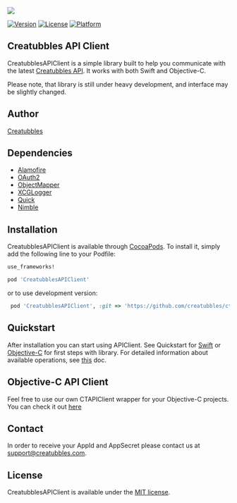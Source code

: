 [![](https://stateoftheart.creatubbles.com/wp-content/uploads/2015/01/ctb_home_logo.png)](https://www.creatubbles.com/)

[![Version](https://img.shields.io/cocoapods/v/CreatubblesAPIClient.svg?style=flat)](https://cocoapods.org/pods/CreatubblesAPIClient)
[![License](https://img.shields.io/cocoapods/l/CreatubblesAPIClient.svg?style=flat)](https://cocoapods.org/pods/CreatubblesAPIClient)
[![Platform](https://img.shields.io/cocoapods/p/CreatubblesAPIClient.svg?style=flat)](https://cocoapods.org/pods/CreatubblesAPIClient)

## Creatubbles API Client
CreatubblesAPIClient is a simple library built to help you communicate with the latest [Creatubbles API](https://stateoftheart.creatubbles.com/api/). It works with both Swift and Objective-C.

Please note, that library is still under heavy development, and interface may be slightly changed.

## Author
[Creatubbles](https://www.creatubbles.com/)

## Dependencies
- [Alamofire](https://github.com/Alamofire/Alamofire)
- [OAuth2](https://github.com/p2/OAuth2)
- [ObjectMapper](https://github.com/Hearst-DD/ObjectMapper)
- [XCGLogger](https://github.com/DaveWoodCom/XCGLogger)
- [Quick](https://github.com/Quick/Quick)
- [Nimble](https://github.com/Quick/Nimble)

## Installation

CreatubblesAPIClient is available through [CocoaPods](http://cocoapods.org). To install
it, simply add the following line to your Podfile:

```Ruby
use_frameworks!

pod 'CreatubblesAPIClient'
```
or to use development version:
```Ruby
 pod 'CreatubblesAPIClient', :git => 'https://github.com/creatubbles/ctb-api-swift.git', :branch => 'develop'
```

## Quickstart
After installation you can start using APIClient. See Quickstart for [Swift](Quickstart_Swift.md) or [Objective-C](Quickstart_ObjectiveC.md) for first steps with library.
For detailed information about available operations, see [this](AvailableOperations.md) doc.

## Objective-C API Client
Feel free to use our own CTAPIClient wrapper for your Objective-C projects. You can check it out [here](https://github.com/creatubbles/ctb-api-swift/tree/develop/ObjectiveC_APIClient)

## Contact
In order to receive your AppId and AppSecret please contact us at <support@creatubbles.com>.

## License

CreatubblesAPIClient is available under the [MIT license](https://github.com/creatubbles/ctb-api-swift/blob/master/LICENSE.md).
